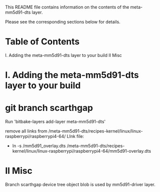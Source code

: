 This README file contains information on the contents of the meta-mm5d91-dts layer.

Please see the corresponding sections below for details.


Table of Contents
=================

  I. Adding the meta-mm5d91-dts layer to your build
  II Misc

I. Adding the meta-mm5d91-dts layer to your build
=================================================

git branch scarthgap
=======
Run 'bitbake-layers add-layer meta-mm5d91-dts'

remove all links from <path to your yocto main source folder>/meta-mm5d91-dts/recipes-kernel/linux/linux-raspberrypi/raspberrypi4-64/
LInk file:
* ln -s <path to mm5d91-rpi4-driver folder>/mm5d91_overlay.dts <path to your yocto main source folder>/meta-mm5d91-dts/recipes-kernel/linux/linux-raspberrypi/raspberrypi4-64/mm5d91-overlay.dts

II Misc
=======

Branch scarthgap
device tree object blob is used by mm5d91-driver layer.
